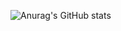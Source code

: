 ![Anurag's GitHub stats](https://github-readme-stats.vercel.app/api?username=redbloodyrose&show_icons=true&include_all_commits=true&count_private=true&role=OWNER,ORGANIZATION_MEMBER,COLLABORATOR)
